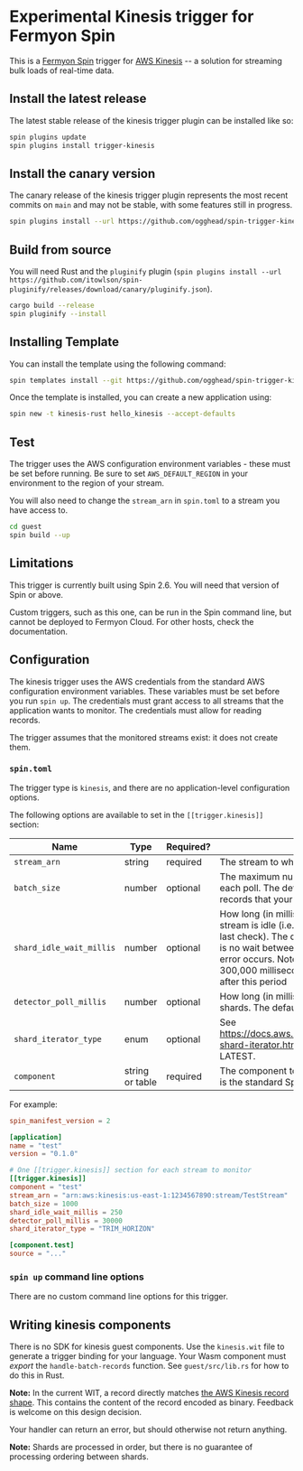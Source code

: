 # Experimental Kinesis trigger for Fermyon Spin

This is a [Fermyon Spin](https://www.fermyon.com/spin) trigger for [AWS Kinesis](https://docs.aws.amazon.com/streams/latest/dev/introduction.html) -- a solution for streaming bulk loads of real-time data.

## Install the latest release

The latest stable release of the kinesis trigger plugin can be installed like so:

```sh
spin plugins update
spin plugins install trigger-kinesis
```

## Install the canary version

The canary release of the kinesis trigger plugin represents the most recent commits on `main` and may not be stable, with some features still in progress.

```sh
spin plugins install --url https://github.com/ogghead/spin-trigger-kinesis/releases/download/canary/trigger-kinesis.json
```

## Build from source

You will need Rust and the `pluginify` plugin (`spin plugins install --url https://github.com/itowlson/spin-pluginify/releases/download/canary/pluginify.json`).

```sh
cargo build --release
spin pluginify --install
```

## Installing Template

You can install the template using the following command:

```bash
spin templates install --git https://github.com/ogghead/spin-trigger-kinesis
```

Once the template is installed, you can create a new application using:

```bash
spin new -t kinesis-rust hello_kinesis --accept-defaults
```

## Test

The trigger uses the AWS configuration environment variables - these must be set before running.
Be sure to set `AWS_DEFAULT_REGION` in your environment to the region of your stream.

You will also need to change the `stream_arn` in `spin.toml` to a stream you have access to.

```sh
cd guest
spin build --up
```

## Limitations

This trigger is currently built using Spin 2.6. You will need that version of Spin or above.

Custom triggers, such as this one, can be run in the Spin command line, but cannot be deployed to Fermyon Cloud.  For other hosts, check the documentation.

## Configuration

The kinesis trigger uses the AWS credentials from the standard AWS configuration environment variables.  These variables must be set before you run `spin up`.  The credentials must grant access to all streams that the application wants to monitor.  The credentials must allow for reading records.

The trigger assumes that the monitored streams exist: it does not create them.

### `spin.toml`

The trigger type is `kinesis`, and there are no application-level configuration options.

The following options are available to set in the `[[trigger.kinesis]]` section:

| Name                        | Type             | Required? | Description |
|-----------------------------|------------------|-----------|-------------|
| `stream_arn`                | string           | required  | The stream to which this trigger listens and responds. |
| `batch_size`                | number           | optional  | The maximum number of records to fetch per Kinesis shard on each poll. The default is 10. This directly affects the amount of records that your component is invoked with. |
| `shard_idle_wait_millis`    | number           | optional  | How long (in milliseconds) to wait between checks when the stream is idle (i.e. when no messages were received on the last check). The default is 1000. If the stream is _not_ idle, there is no wait between checks. The idle wait is also applied if an error occurs. Note that this number should _not_ exceed 300,000 milliseconds (5 minutes), as shard iterators time out after this period |
| `detector_poll_millis`      | number           | optional  | How long (in milliseconds) to wait between checks for new shards. The default is 30,000 (30 seconds). |
| `shard_iterator_type`       | enum             | optional  | See <https://docs.aws.amazon.com/cli/latest/reference/kinesis/get-shard-iterator.html#options> for possible options. Defaults to LATEST. |
| `component`                 | string or table  | required  | The component to run when a stream record is received. This is the standard Spin trigger component field. |

For example:

```toml
spin_manifest_version = 2

[application]
name = "test"
version = "0.1.0"

# One [[trigger.kinesis]] section for each stream to monitor
[[trigger.kinesis]]
component = "test"
stream_arn = "arn:aws:kinesis:us-east-1:1234567890:stream/TestStream"
batch_size = 1000
shard_idle_wait_millis = 250
detector_poll_millis = 30000
shard_iterator_type = "TRIM_HORIZON"

[component.test]
source = "..."
```

### `spin up` command line options

There are no custom command line options for this trigger.

## Writing kinesis components

There is no SDK for kinesis guest components.  Use the `kinesis.wit` file to generate a trigger binding for your language.  Your Wasm component must _export_ the `handle-batch-records` function.  See `guest/src/lib.rs`  for how to do this in Rust.

**Note:** In the current WIT, a record directly matches [the AWS Kinesis record shape](https://docs.aws.amazon.com/kinesis/latest/APIReference/API_Record.html). This contains the content of the record encoded as binary. Feedback is welcome on this design decision.

Your handler can return an error, but should otherwise not return anything.

**Note:** Shards are processed in order, but there is no guarantee of processing ordering between shards.
